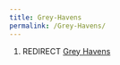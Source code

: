```yaml
---
title: Grey-Havens
permalink: /Grey-Havens/
---
```


1.  REDIRECT [Grey Havens](Grey_Havens "wikilink")